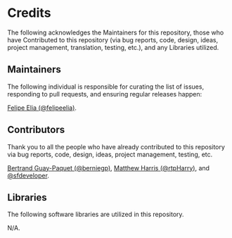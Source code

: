 # Credits

The following acknowledges the Maintainers for this repository, those who have Contributed to this repository (via bug reports, code, design, ideas, project management, translation, testing, etc.), and any Libraries utilized.

## Maintainers

The following individual is responsible for curating the list of issues, responding to pull requests, and ensuring regular releases happen:

[Felipe Elia (@felipeelia)](https://github.com/felipeelia).

## Contributors

Thank you to all the people who have already contributed to this repository via bug reports, code, design, ideas, project management, testing, etc.

[Bertrand Guay-Paquet (@berniegp)](https://github.com/berniegp),
[Matthew Harris (@rtpHarry)](https://github.com/rtpHarry),
and
[@sfdeveloper](https://profiles.wordpress.org/sfdeveloper/).

## Libraries

The following software libraries are utilized in this repository.

N/A.